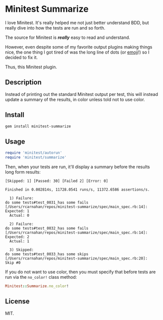 # Minitest Summarize

I love Minitest. It's really helped me not just better understand BDD, but
really dive into how the tests are run and so forth.

The source for Minitest is **_really_** easy to read and understand.

However, even despite some of my favorite output plugins making things nice,
the one thing I got tired of was the long line of dots (or [emoji][1]!) so I
decided to fix it.

Thus, this Minitest plugin.

## Description

Instead of printing out the standard Minitest output per test, this will
instead update a summary of the results, in color unless told not to use color.

## Install

```sh
gem install minitest-summarize
```

## Usage

```ruby
require 'minitest/autorun'
require 'minitest/summarize'
```

Then, when your tests are run, it'll display a summary before the results long
form results:

```text
[Skipped: 1] [Passed: 30] [Failed 2] [Error: 0]

Finished in 0.002814s, 11728.0541 runs/s, 11372.6586 assertions/s.

  1) Failure:
do some tests#test_0031_has some fails [/Users/rcarnahan/repos/minitest-summarize/spec/main_spec.rb:14]:
Expected: 1
  Actual: 0

  2) Failure:
do some tests#test_0032_has some fails [/Users/rcarnahan/repos/minitest-summarize/spec/main_spec.rb:14]:
Expected: 2
  Actual: 1

  3) Skipped:
do some tests#test_0033_has some skips [/Users/rcarnahan/repos/minitest-summarize/spec/main_spec.rb:20]:
Skip #0
```

If you do not want to use color, then you must specify that before tests are
run via the `no_color!` class method:

```ruby
Minitest::Summarize.no_color!
```

## License

MIT.

[1]: <https://github.com/tenderlove/minitest-emoji>